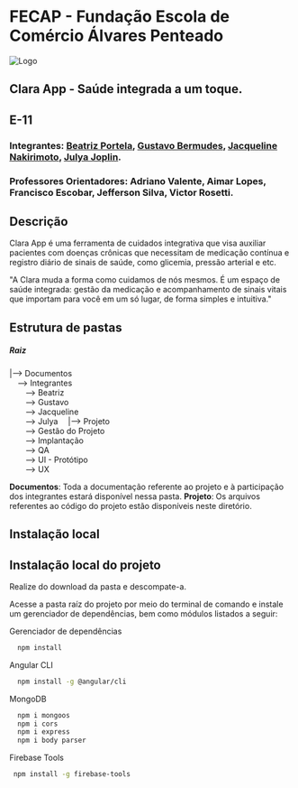 
# FECAP - Fundação Escola de Comércio Álvares Penteado
![Logo](https://camo.githubusercontent.com/5875d923eb88ce1e7430b6d177702255fab22583e655ba0f4ffdcd10c0db1c35/68747470733a2f2f656e637279707465642d74626e302e677374617469632e636f6d2f696d616765733f713d74626e3a414e6439476352685a5072526138394b6d61305a5a6f67786d3070692d74436e5f544c4b65484756787977702d4c584146475233423144506f75414a5948674b5a4756305854456634414526757371703d434155)

## Clara App - Saúde integrada a um toque.
## E-11

### Integrantes: [Beatriz Portela](https://www.github.com/beaodara), [Gustavo Bermudes](https://www.github.com/GustavoBermudes), [Jacqueline Nakirimoto](https://www.github.com/nakirimoto), [Julya Joplin](https://www.github.com/julyajoplin).


### Professores Orientadores: Adriano Valente, Aimar Lopes, Francisco Escobar, Jefferson Silva, Victor Rosetti.
## Descrição

 Clara App é uma ferramenta de cuidados integrativa que visa auxiliar pacientes com doenças crônicas que necessitam de medicação contínua e registro diário de sinais de saúde, como glicemia, pressão arterial e etc. 

 "A Clara muda a forma como cuidamos de nós mesmos. É um espaço de saúde integrada: gestão da medicação e acompanhamento de sinais vitais que importam para você em um só lugar, de forma simples e intuitiva."


## Estrutura de pastas

##### Raiz

|--> Documentos    
&emsp;--> Integrantes  
&emsp;&emsp;--> Beatriz  
&emsp;&emsp;--> Gustavo  
&emsp;&emsp;--> Jacqueline  
&emsp;&emsp;--> Julya 
&emsp;|--> Projeto  
&emsp;&emsp;--> Gestão do Projeto  
&emsp;&emsp;--> Implantação  
&emsp;&emsp;--> QA  
&emsp;&emsp;--> UI - Protótipo  
&emsp;&emsp;--> UX

<b>Documentos</b>: Toda a documentação referente ao projeto e à participação dos integrantes estará disponível nessa pasta.
<b>Projeto</b>: Os arquivos referentes ao código do projeto estão disponíveis neste diretório.


## Instalação local


## Instalação local do projeto

Realize do download da pasta e descompate-a.

Acesse a pasta raíz do projeto por meio do terminal de comando e instale um gerenciador de dependências, bem como módulos listados a seguir:

Gerenciador de dependências

```bash
  npm install
 ```

Angular CLI

```bash
  npm install -g @angular/cli
 ```

MongoDB

```bash
  npm i mongoos
  npm i cors
  npm i express
  npm i body parser
 ```

Firebase Tools

```bash
 npm install -g firebase-tools
 ```


